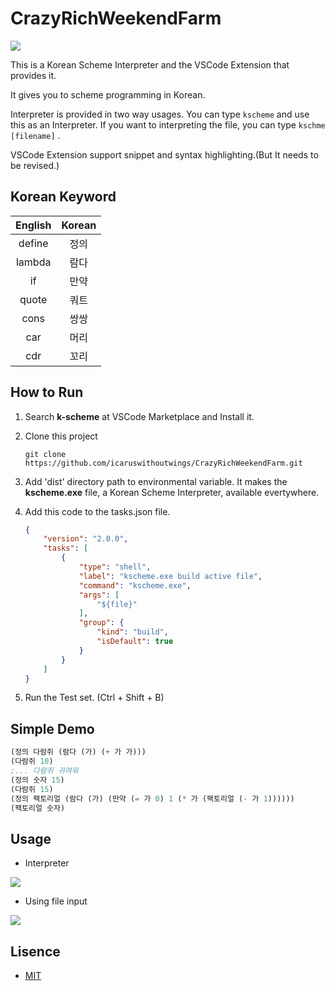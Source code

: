 # CrazyRichWeekendFarm
<img src="https://github.com/icaruswithoutwings/CrazyRichWeekendFarm/blob/main/Images/welcome.png">


This is a Korean Scheme Interpreter and the VSCode Extension that provides it.

It gives you to scheme programming in Korean.

Interpreter is provided in two way usages. You can type `kscheme` and use this as an Interpreter. If you want to interpreting the file, you can type `kschme [filename]` .

VSCode Extension support snippet and syntax highlighting.(But It needs to be revised.)





## Korean Keyword



| English   | Korean    |
|:---------:|:---------:|
| define    | 정의      |
| lambda    | 람다      |
| if        | 만약      |
| quote     | 쿼트      |
| cons      | 쌍쌍      |
| car       | 머리      |
| cdr       | 꼬리      |





## How to Run


1. Search **k-scheme** at VSCode Marketplace and Install it.
2. Clone this project

    ```
    git clone https://github.com/icaruswithoutwings/CrazyRichWeekendFarm.git
    ````

3. Add 'dist' directory path to environmental variable. It makes the **kscheme.exe** file, a Korean Scheme Interpreter, available evertywhere.
4. Add this code to the tasks.json file.

    ```json
    {
    	"version": "2.0.0",
    	"tasks": [
    		{
    			"type": "shell",
    			"label": "kscheme.exe build active file",
    			"command": "kscheme.exe",
    			"args": [
    				"${file}"
    			],
    			"group": {
    				"kind": "build",
    				"isDefault": true
    			}
    		}
    	]
    }
    ```

5. Run the Test set. (Ctrl + Shift + B)





## Simple Demo



```scheme
(정의 다람쥐 (람다 (가) (+ 가 가)))
(다람쥐 10)
;... 다람쥐 귀여워
(정의 숫자 15)
(다람쥐 15)
(정의 팩토리얼 (람다 (가) (만약 (= 가 0) 1 (* 가 (팩토리얼 (- 가 1))))))
(팩토리얼 숫자)
```





## Usage



- Interpreter

<img src="https://github.com/icaruswithoutwings/CrazyRichWeekendFarm/blob/main/Images/usage1.gif">


- Using file input

<img src="https://github.com/icaruswithoutwings/CrazyRichWeekendFarm/blob/main/Images/usage2.gif">





## Lisence



- [MIT](http://opensource.org/licenses/MIT)
